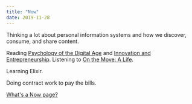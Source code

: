 ```yaml
---
title: "Now"
date: 2019-11-28
---
```


Thinking a lot about personal information systems and how we discover, consume, and share content.

Reading [Psychology of the Digital Age](https://smile.amazon.com/gp/product/B015WJ1CW8/ref=ppx_yo_dt_b_d_asin_title_o00?ie=UTF8&psc=1) and [Innovation and Entrepreneurship](https://smile.amazon.com/Innovation-Entrepreneurship-Peter-F-Drucker-ebook/dp/B000FC12BO). Listening to [On the Move: A Life](https://en.wikipedia.org/wiki/On_the_Move:_A_Life).

Learning Elixir.

Doing contract work to pay the bills.

[What's a Now page?](https://nownownow.com/about)